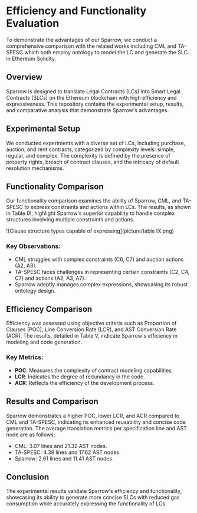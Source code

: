 # Efficiency and Functionality Evaluation

To demonstrate the advantages of our Sparrow, we conduct a comprehensive comparison with the related works including CML and TA-SPESC which both employ ontology to model the LC and generate the SLC in Ethereum Solidity. 

## Overview

Sparrow is designed to translate Legal Contracts (LCs) into Smart Legal Contracts (SLCs) on the Ethereum blockchain with high efficiency and expressiveness. This repository contains the experimental setup, results, and comparative analysis that demonstrate Sparrow's advantages.

## Experimental Setup

We conducted experiments with a diverse set of LCs, including purchase, auction, and rent contracts, categorized by complexity levels: simple, regular, and complex. The complexity is defined by the presence of property rights, breach of contract clauses, and the intricacy of default resolution mechanisms.

## Functionality Comparison

Our functionality comparison examines the ability of Sparrow, CML, and TA-SPESC to express constraints and actions within LCs. The results, as shown in Table IX, highlight Sparrow's superior capability to handle complex structures involving multiple constraints and actions.

![Clause structure types capable of expressing](picture/table IX.png)

### Key Observations:
- CML struggles with complex constraints (C6, C7) and auction actions (A2, A3).
- TA-SPESC faces challenges in representing certain constraints (C2, C4, C7) and actions (A2, A3, A7).
- Sparrow adeptly manages complex expressions, showcasing its robust ontology design.

## Efficiency Comparison

Efficiency was assessed using objective criteria such as Proportion of Clauses (POC), Line Conversion Rate (LCR), and AST Conversion Rate (ACR). The results, detailed in Table V, indicate Sparrow's efficiency in modeling and code generation.

### Key Metrics:
- **POC**: Measures the complexity of contract modeling capabilities.
- **LCR**: Indicates the degree of redundancy in the code.
- **ACR**: Reflects the efficiency of the development process.

## Results and Comparison

Sparrow demonstrates a higher POC, lower LCR, and ACR compared to CML and TA-SPESC, indicating its enhanced reusability and concise code generation. The average translation metrics per specification line and AST node are as follows:
- CML: 3.07 lines and 21.32 AST nodes.
- TA-SPESC: 4.39 lines and 17.62 AST nodes.
- Sparrow: 2.61 lines and 11.41 AST nodes.

## Conclusion

The experimental results validate Sparrow's efficiency and functionality, showcasing its ability to generate more concise SLCs with reduced gas consumption while accurately expressing the functionality of LCs.

